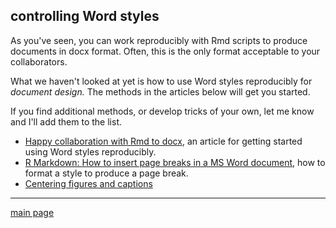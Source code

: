 
controlling Word styles
-----------------------

As you've seen, you can work reproducibly with Rmd scripts to produce documents in docx format. Often, this is the only format acceptable to your collaborators.

What we haven't looked at yet is how to use Word styles reproducibly for *document design.* The methods in the articles below will get you started.

If you find additional methods, or develop tricks of your own, let me know and I'll add them to the list.

-   [Happy collaboration with Rmd to docx](http://rmarkdown.rstudio.com/articles_docx.html), an article for getting started using Word styles reproducibly.
-   [R Markdown: How to insert page breaks in a MS Word document](http://datascienceplus.com/r-markdown-how-to-insert-page-breaks-in-a-ms-word-document/), how to format a style to produce a page break.
-   [Centering figures and captions](cm042_docx-center-figure.md)

------------------------------------------------------------------------

[main page](../README.md)
